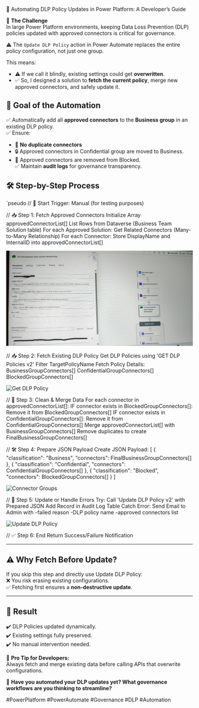 🚀 Automating DLP Policy Updates in Power Platform: A Developer’s Guide

🔐 **The Challenge**  
In large Power Platform environments, keeping Data Loss Prevention (DLP) policies updated with approved connectors is critical for governance.  

⚠️ The `Update DLP Policy` action in Power Automate replaces the entire policy configuration, not just one group.  

This means:  
- ⚠️ If we call it blindly, existing settings could get **overwritten**.  
- ✅ So, I designed a solution to **fetch the current policy**, merge new approved connectors, and safely update it.  

## 🎯 Goal of the Automation  

✅ Automatically add all **approved connectors** to the **Business group** in an existing DLP policy.  
✅ Ensure:  
- 🔄 **No duplicate connectors**  
- 🔒 Approved connectors in Confidential group are moved to Business.  
- 🚫 Approved connectors are removed from Blocked.  
✅ Maintain **audit logs** for governance transparency.


## 🛠️ Step-by-Step Process  

`pseudo
// 🚀 Start
Trigger: Manual (for testing purposes)

// 📥 Step 1: Fetch Approved Connectors
Initialize Array approvedConnectorList[]
List Rows from Dataverse (Business Team Solution table)
For each Approved Solution:
    Get Related Connectors (Many-to-Many Relationship)
    For each Connector:
        Store DisplayName and InternalID into approvedConnectorList[]

![Manual Trigger and List Rows](manual-trigger-list-rows.jpeg)

// 📥 Step 2: Fetch Existing DLP Policy
Get DLP Policies using 'GET DLP Policies v2'
Filter TargetPolicyName
Fetch Policy Details:
    BusinessGroupConnectors[]
    ConfidentialGroupConnectors[]
    BlockedGroupConnectors[]

![Get DLP Policy](images/Get-DLP-Policy.jpeg)

// 🔄 Step 3: Clean & Merge Data
For each connector in approvedConnectorList[]:
    IF connector exists in BlockedGroupConnectors[]:
        Remove it from BlockedGroupConnectors[]
    IF connector exists in ConfidentialGroupConnectors[]:
        Remove it from ConfidentialGroupConnectors[]
Merge approvedConnectorList[] with BusinessGroupConnectors[]
Remove duplicates to create FinalBusinessGroupConnectors[]

// 🛠 Step 4: Prepare JSON Payload
Create JSON Payload:
[
  { "classification": "Business", "connectors": FinalBusinessGroupConnectors[] },
  { "classification": "Confidential", "connectors": ConfidentialGroupConnectors[] },
  { "classification": "Blocked", "connectors": BlockedGroupConnectors[] }
]

![Connector Groups](images/connector-groups.jpeg)

// 🔀 Step 5: Update or Handle Errors
Try:
   Call 'Update DLP Policy v2' with Prepared JSON
    Add Record in Audit Log Table
Catch Error:
   Send Email to Admin with
     -failed reason
     -DLP policy name
     -approved connectors list

![Update DLP Policy](images/Update-DLP-policy.jpeg)

// ✅ Step 6: End
Return Success/Failure Notification

---

## ⚠️ Why Fetch Before Update?
If you skip this step and directly use Update DLP Policy:  
❌ You risk erasing existing configurations.  
✅ Fetching first ensures a **non-destructive update**.  

---

## 🌟 Result  

✔️ DLP Policies updated dynamically.  
✔️ Existing settings fully preserved.  
✔️ No manual intervention needed.  


📢 **Pro Tip for Developers:**  
Always fetch and merge existing data before calling APIs that overwrite configurations.  

💬 **Have you automated your DLP updates yet? What governance workflows are you thinking to streamline?**  

#PowerPlatform #PowerAutomate #Governance #DLP #Automation
